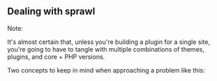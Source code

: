## Dealing with sprawl

Note:

It's almost certain that, unless you're building a plugin for a single site, you're going to have to tangle with multiple combinations of themes, plugins, and core + PHP versions.

Two concepts to keep in mind when approaching a problem like this:
